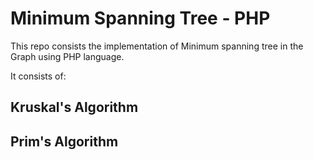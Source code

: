 Minimum Spanning Tree - PHP
=========================

This repo consists the implementation of Minimum spanning tree in the Graph using PHP language.

It consists of:

##  Kruskal's Algorithm
##  Prim's Algorithm
